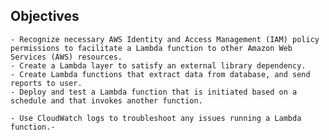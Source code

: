## Objectives
    - Recognize necessary AWS Identity and Access Management (IAM) policy permissions to facilitate a Lambda function to other Amazon Web Services (AWS) resources.
    - Create a Lambda layer to satisfy an external library dependency.
    - Create Lambda functions that extract data from database, and send reports to user.
    - Deploy and test a Lambda function that is initiated based on a schedule and that invokes another function.

    - Use CloudWatch logs to troubleshoot any issues running a Lambda function.- 
